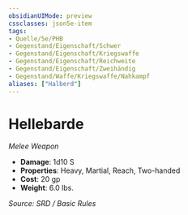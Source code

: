 ```yaml
---
obsidianUIMode: preview
cssclasses: json5e-item
tags:
- Quelle/5e/PHB
- Gegenstand/Eigenschaft/Schwer
- Gegenstand/Eigenschaft/Kriegswaffe
- Gegenstand/Eigenschaft/Reichweite
- Gegenstand/Eigenschaft/Zweihändig
- Gegenstand/Waffe/Kriegswaffe/Nahkampf
aliases: ["Halberd"]
---
```

# Hellebarde
*Melee Weapon*  

- **Damage**: 1d10 S
- **Properties**: Heavy, Martial, Reach, Two-handed
- **Cost**: 20 gp
- **Weight**: 6.0 lbs.

*Source: SRD / Basic Rules*